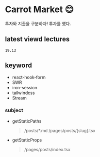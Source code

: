 # Carrot Market 😊

투자와 지출을 구분하자! 투자를 했다.

## latest viewd lectures

```
19.13
```

## keyword

- react-hook-form
- SWR
- iron-session
- tailwindcss
- Stream

### subject

- getStaticPaths

  > /posts/\*.md
  > /pages/posts/[slug].tsx

- getStaticProps
  > /pages/posts/index.tsx

